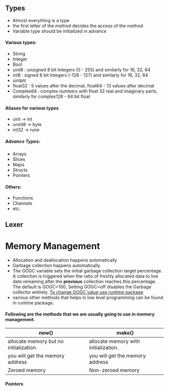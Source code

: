 
## Types
- Almost everything is a type
- the first letter of the method decides the access of the method
- Variable type should be initialized in advance

#### Various types:
- String
- Integer
- Bool
- uint8  :  unsigned 8 bit Integers (0 - 255)  and similarly for 16, 32, 64
- int8  :    signed 8 bit Integers (-128 - 127) and similarly for 16, 32, 64
- uintptr
- float32  : 5 values after the decimal, float64 - 13 values after decimal
- Complex64  : complex numbers with float 32 real and imaginary parts, similarly for complex128 - 64 bit float

#### Aliases for various types
- uint -> int
- unint8 -> byte
- int32 -> rune 

##### Advance Types:
- Arrays
- Slices
- Maps
- Structs
- Pointers

#### Others:
- Functions
- Channels
- etc.


## Lexer




# Memory Management

- Allocation and deallocation happens automatically
- Garbage collection happens automatically
- The GOGC variable sets the initial garbage collection target percentage. A collection is triggered when the ratio of freshly allocated data to live date remaining after the **previous** collection reaches this percentage. The default is GOGC=100, Setting GOGC=off disables the Garbage collector entirely. [To change GOGC value use runtime package](https://pkg.go.dev/runtime)
- various other methods that helps in low level programming can be found in runtime package. 

#### Following are the methods that we are usually going to use in memory management.

| new()                                  | make()                               |
| -------------------------------------- | ------------------------------------ |
| allocate memory but no initialization. | allocate memory with initialization. |
| you will get the memory address        | you will get the memory address      |
| Zeroed memory                          | Non-zeroed memory                    |

#### Pointers 
